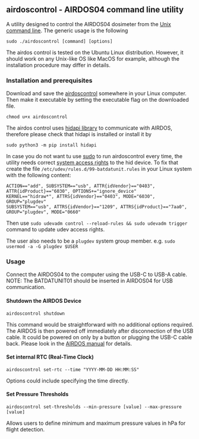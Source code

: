 ## airdoscontrol - AIRDOS04 command line utility

A utility designed to control the AIRDOS04 dosimeter from the [Unix command line](https://ubuntu.com/tutorials/command-line-for-beginners#1-overview). The  generic usage is the following

    sudo ./airdoscontrol [command] [options]

The airdos control is tested on the Ubuntu Linux distribution. However, it should work on any Unix-like OS like MacOS for example, although the installation procedure may differ in details. 

### Installation and prerequisites 

Download and save the [airdoscontrol](https://raw.githubusercontent.com/UniversalScientificTechnologies/AIRDOS04/AIRDOS04A/sw/airdoscontrol) somewhere in your Linux computer. Then make it executable by setting the executable flag on the downloaded file.   

    chmod u+x airdoscontrol

The airdos control uses [hidapi library](https://pypi.org/project/hidapi/) to communicate with AIRDOS, therefore please check that hidapi is installed or install it by 

    sudo python3 -m pip install hidapi 


In case you do not want tu use [sudo](https://www.howtoforge.com/sudo-beginners-guide/) to run airdoscontrol every time, the utility needs correct [system access rights](https://linuxconfig.org/tutorial-on-how-to-write-basic-udev-rules-in-linux) to the hid device. To fix that create the file  `/etc/udev/rules.d/99-batdatunit.rules` in your Linux system with the following content:


```
ACTION=="add", SUBSYSTEM=="usb", ATTR{idVendor}=="0403", ATTR{idProduct}=="6030", OPTIONS+="ignore_device"
KERNEL=="hidraw*", ATTRS{idVendor}=="0403", MODE="6030", GROUP="plugdev"
SUBSYSTEM=="usb", ATTRS{idVendor}=="1209", ATTRS{idProduct}=="7aa0", GROUP="plugdev", MODE="0660"
```
Then use `sudo udevadm control --reload-rules && sudo udevadm trigger` command to update udev access rights. 

The user also needs to be a `plugdev` system group member. e.g. `sudo usermod -a -G plugdev $USER`

### Usage

Connect the AIRDOS04 to the computer using the USB-C to USB-A cable. NOTE: The BATDATUNIT01 should be inserted in AIRDOS04 for USB communication. 

#### Shutdown the AIRDOS Device

    airdoscontrol shutdown

This command would be straightforward with no additional options required. The AIRDOS is then powered off immediately after disconnection of the USB cable. It could be powered on only by a button or plugging the USB-C cable back. Please look in the [AIRDOS manual](https://docs.dos.ust.cz/airdos/AIRDOS04) for details.

#### Set internal RTC (Real-Time Clock)

    airdoscontrol set-rtc --time "YYYY-MM-DD HH:MM:SS"

Options could include specifying the time directly.


#### Set Pressure Thresholds

    airdoscontrol set-thresholds --min-pressure [value] --max-pressure [value]

Allows users to define minimum and maximum pressure values in hPa for flight detection.

